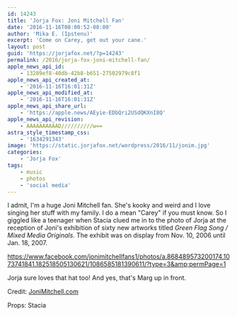 ```yaml
---
id: 14243
title: 'Jorja Fox: Joni Mitchell Fan'
date: '2016-11-16T08:00:52-08:00'
author: 'Mika E. (Ipstenu)'
excerpt: 'Come on Carey, get out your cane.'
layout: post
guid: 'https://jorjafox.net/?p=14243'
permalink: /2016/jorja-fox-joni-mitchell-fan/
apple_news_api_id:
    - 13289ef8-40db-42b8-b651-27502979c8f1
apple_news_api_created_at:
    - '2016-11-16T16:01:31Z'
apple_news_api_modified_at:
    - '2016-11-16T16:01:31Z'
apple_news_api_share_url:
    - 'https://apple.news/AEyie-EDbQri2USdQKXnI8Q'
apple_news_api_revision:
    - AAAAAAAAAAD//////////w==
astra_style_timestamp_css:
    - '1634291343'
image: 'https://static.jorjafox.net/wordpress/2016/11/jonim.jpg'
categories:
    - 'Jorja Fox'
tags:
    - music
    - photos
    - 'social media'
---
```


I admit, I'm a huge Joni Mitchell fan. She's kooky and weird and I love singing her stuff with my family. I do a mean "Carey" if you must know. So I giggled like a teenager when Stacia clued me in to the photo of Jorja at the reception of Joni's exhibition of sixty
new artworks titled <i>Green Flag Song / Mixed Media Originals</i>. The exhibit was on display from Nov. 10, 2006 until Jan. 18, 2007.

https://www.facebook.com/jonimitchellfans1/photos/a.868489573200174.1073741841.182518505130621/1086585181390611/?type=3&amp;permPage=1

Jorja sure loves that hat too! And yes, that's Marg up in front.

Credit: <a href="http://jonimitchell.com/chronology/detail.cfm?id=1916">JoniMitchell.com</a>

Props: Stacia